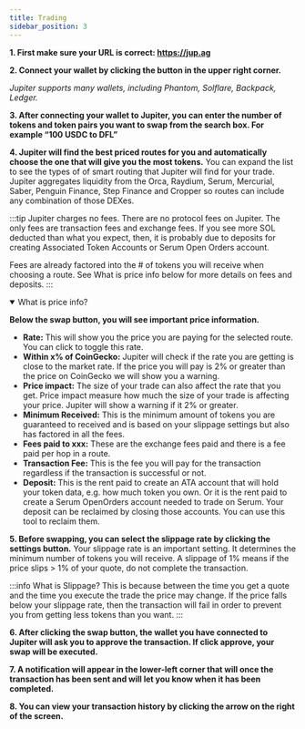```yaml
---
title: Trading
sidebar_position: 3
---
```


**1. First make sure your URL is correct: https://jup.ag**

**2. Connect your wallet by clicking the button in the upper right corner.**

*Jupiter supports many wallets, including Phantom, Solflare, Backpack, Ledger.*

**3. After connecting your wallet to Jupiter, you can enter the number of tokens and token pairs you want to swap from the search box. For example “100 USDC to DFL”**

**4. Jupiter will find the best priced routes for you and automatically choose the one that will give you the most tokens.**
You can expand the list to see the types of of smart routing that Jupiter will find for your trade.  Jupiter aggregates liquidity from the Orca, Raydium, Serum, Mercurial, Saber, Penguin Finance, Step Finance and Cropper so routes can include any combination of those DEXes. 

:::tip Jupiter charges no fees.
There are no protocol fees on Jupiter.  The only fees are transaction fees and exchange fees.  If you see more SOL deducted than what you expect, then, it is probably due to deposits for creating Associated Token Accounts or Serum Open Orders account. 

Fees are already factored into the # of tokens you will receive when choosing a route.
See What is price info below for more details on fees and deposits.
:::


<details open>
<summary>What is price info?</summary>

<b>Below the swap button, you will see important price information.</b>
<ul>
<li><b>Rate:</b> This will show you the price you are paying for the selected route. You can click to toggle this rate.</li>
<li><b>Within x% of CoinGecko:</b>  Jupiter will check if the rate you are getting is close to the market rate.  If the price you will pay is 2% or greater than the price on CoinGecko we will show you a warning.</li>
<li><b>Price impact:</b>  The size of your trade can also affect the rate that you get.  Price impact measure how much the size of your trade is affecting your price.  Jupiter will show a warning if it 2% or greater.</li>
<li><b>Minimum Received:</b>  This is the minimum amount of tokens you are guaranteed to received and is based on your slippage settings but also has factored in all the fees.</li>
<li><b>Fees paid to xxx:</b>  These are the exchange fees paid and there is a fee paid per hop in a route.</li>
<li><b>Transaction Fee:</b>  This is the fee you will pay for the transaction regardless if the transaction is successful or not.</li>
<li><b>Deposit:</b>  This is the rent paid to create an ATA account that will hold your token data, e.g. how much token you own. Or it is the rent paid to create a Serum OpenOrders account needed to trade on Serum.  Your deposit can be reclaimed by closing those accounts.  You can use this tool to reclaim them.</li>
</ul>
</details>

**5. Before swapping, you can select the slippage rate by clicking the settings button.**
Your slippage rate is an important setting.  It determines the minimum number of tokens you will receive.  A slippage of 1% means if the price slips > 1% of your quote, do not complete the transaction.

:::info What is Slippage?
This is because between the time you get a quote and the time you execute the trade the price may change.  If the price falls below your slippage rate, then the transaction will fail in order to prevent you from getting less tokens than you want.
:::

**6. After clicking the swap button, the wallet you have connected to Jupiter will ask you to approve the transaction.  If click approve, your swap will be executed.**

**7. A notification will appear in the lower-left corner that will once the transaction has been sent and will let you know when it has been completed.**

**8. You can view your transaction history by clicking the arrow on the right of the screen.**